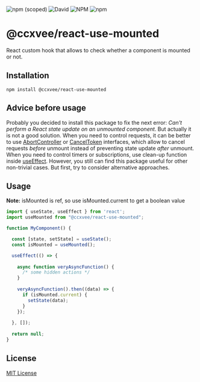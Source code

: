 ![npm (scoped)](https://img.shields.io/npm/v/@ccxvee/react-use-mounted) ![David](https://img.shields.io/david/ccxvee/react-use-mounted)  ![NPM](https://img.shields.io/npm/l/@ccxvee/react-use-mounted) ![npm](https://img.shields.io/npm/dt/@ccxvee/react-use-mounted)
# @ccxvee/react-use-mounted
React custom hook that allows to check whether a component is mounted or not.

## Installation
```
npm install @ccxvee/react-use-mounted
```

##  Advice before usage
Probably you decided to install this package to fix the next error: *Can't perform a React state update on an unmounted component*.  But actually it is not a good solution.
When you need to control requests, it can be better to use [AbortController](https://developer.mozilla.org/en-US/docs/Web/API/AbortController) or [CancelToken](https://github.com/axios/axios#cancellation) interfaces, which allow to cancel requests *before* unmount instead of preventing state update *after* unmount. When you need to control timers or subscriptions, use clean-up function inside [useEffect](https://reactjs.org/docs/hooks-reference.html#useeffect). However, you still can find this package useful for other non-trivial cases. But first, try to consider alternative approaches.

## Usage
**Note:** isMounted is ref, so use isMounted.current to get a boolean value
```javascript
import { useState, useEffect } from 'react';
import useMounted from "@ccxvee/react-use-mounted";

function MyComponent() {

  const [state, setState] = useState();
  const isMounted = useMounted();

  useEffect(() => {
  
    async function veryAsyncFunction() {
      /* some hidden actions */
    }
  
    veryAsyncFunction().then((data) => {
      if (isMounted.current) {
        setState(data);
      }
    });
    
  }, []);
  
  return null;
}
```

## License
[MIT License](https://github.com/ccxvee/react-use-mounted/blob/master/LICENSE)
